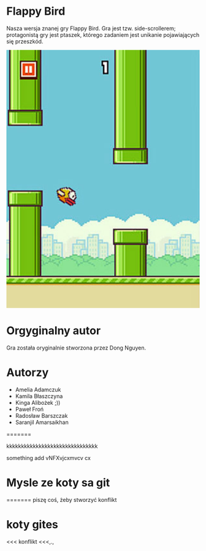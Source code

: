 # Flappy Bird
Nasza wersja znanej gry Flappy Bird. Gra jest tzw. side-scrollerem; protagonistą gry jest ptaszek, którego zadaniem jest unikanie pojawiających się przeszkód.

![flappy bird](flappy.jpg)

# Orgyginalny autor
Gra została oryginalnie stworzona przez Dong Nguyen.

# Autorzy
* Amelia Adamczuk
* Kamila Błaszczyna
* Kinga Alibożek ;))
* Paweł Froń
* Radosław Barszczak
* Saranjil Amarsaikhan


=======

kkkkkkkkkkkkkkkkkkkkkkkkkkkkkkk


something add
vNFXvjcxmvcv cx


# Mysle ze koty sa git
=======
piszę coś, żeby stworzyć konflikt

# koty gites

<<<
konflikt
<<<,.,
